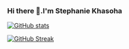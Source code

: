 ### Hi there 👋.I'm Stephanie Khasoha

<!--
**Stephaniekhasoha/Stephaniekhasoha** is a ✨ _special_ ✨ repository because its `README.md` (this file) appears on your GitHub profile.

Here are some ideas to get you started
- 🌱 I’m currently learning fullstack software engineering with ALX and Zuri
- 👯 I’m looking to collaborate on frontend development.
- 🤔 I’m looking for career mentorship
- 💬 Ask me about ...
- 📫 Reach me via Email: khasohastephanie@gmail.com
- 😄 Pronouns: ...
- ⚡ Fun fact: ...
-->

[![GitHub stats](https://github-readme-stats.vercel.app/api?username=Stephaniekhasoha&theme=great-gatsby&hide_border=true)](https://github.com/Stephaniekhasoha/github-readme-stats)

[![GitHub Streak](http://github-readme-streak-stats.herokuapp.com?user=Stephaniekhasoha&theme=great-gatsby&hide_border=true)](https://git.io/streak-stats)
